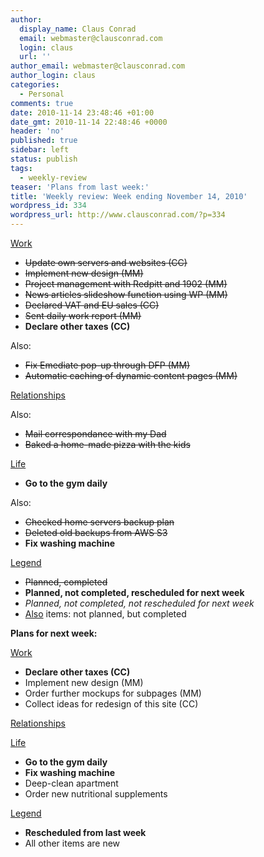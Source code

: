 ```yaml
---
author:
  display_name: Claus Conrad
  email: webmaster@clausconrad.com
  login: claus
  url: ''
author_email: webmaster@clausconrad.com
author_login: claus
categories:
  - Personal
comments: true
date: 2010-11-14 23:48:46 +01:00
date_gmt: 2010-11-14 22:48:46 +0000
header: 'no'
published: true
sidebar: left
status: publish
tags:
  - weekly-review
teaser: 'Plans from last week:'
title: 'Weekly review: Week ending November 14, 2010'
wordpress_id: 334
wordpress_url: http://www.clausconrad.com/?p=334
---
```

<u>Work</u>

*   <del>Update own servers and websites (CC)</del>
*   <del>Implement new design (MM)</del>
*   <del>Project management with Redpitt and 1902 (MM)</del>
*   <del>News articles slideshow function using WP (MM)</del>
*   <del>Declared VAT and EU sales (CC)</del>
*   <del>Sent daily work report (MM)</del>
*   **Declare other taxes (CC)**

Also:

*   <del>Fix Emediate pop-up through DFP (MM)</del>
*   <del>Automatic caching of dynamic content pages (MM)</del>

<u>Relationships</u>

Also:

*   <del>Mail correspondance with my Dad</del>
*   <del>Baked a home-made pizza with the kids</del>

<u>Life</u>

*   **Go to the gym daily**

Also:

*   <del>Checked home servers backup plan</del>
*   <del>Deleted old backups from AWS S3</del>
*   **Fix washing machine**

<u>Legend</u>

*   <del>Planned, completed</del>
*   **Planned, not completed, rescheduled for next week**
*   _Planned, not completed, not rescheduled for next week_
*   <u>Also</u> items: not planned, but completed

<a id="next-week"></a>**Plans for next week:**

<u>Work</u>

*   **Declare other taxes (CC)**
*   Implement new design (MM)
*   Order further mockups for subpages (MM)
*   Collect ideas for redesign of this site (CC)

<u>Relationships</u>

<u>Life</u>

*   **Go to the gym daily**
*   **Fix washing machine**
*   Deep-clean apartment
*   Order new nutritional supplements

<u>Legend</u>

*   **Rescheduled from last week**
*   All other items are new
